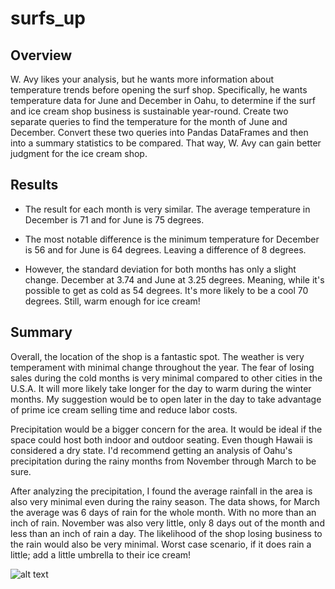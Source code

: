 # surfs_up

## Overview
  W. Avy likes your analysis, but he wants more information about temperature trends before opening the surf shop. Specifically, he wants temperature data for June and December in Oahu, to determine if the surf and ice cream shop business is sustainable year-round. 
  Create two separate queries to find the temperature for the month of June and December. Convert these two queries into Pandas DataFrames and then into a summary statistics to be compared. That way, W. Avy can gain better judgment for the ice cream shop.
  
## Results

* The result for each month is very similar. The average temperature in December is 71 and for June is 75 degrees.

* The most notable difference is the minimum temperature for December is 56 and for June is 64 degrees. Leaving a difference of 8 degrees. 

* However, the standard deviation for both months has only a slight change. December at 3.74 and June at 3.25 degrees. Meaning, while it's possible to get as cold as 54 degrees. It's more likely to be a cool 70 degrees. Still, warm enough for ice cream!

## Summary
Overall, the location of the shop is a fantastic spot. The weather is very temperament with minimal change throughout the year. The fear of losing sales during the cold months is very minimal compared to other cities in the U.S.A. It will more likely take longer for the day to warm during the winter months. My suggestion would be to open later in the day to take advantage of prime ice cream selling time and reduce labor costs. 

Precipitation would be a bigger concern for the area. It would be ideal if the space could host both indoor and outdoor seating. Even though Hawaii is considered a dry state. I'd recommend getting an analysis of Oahu's precipitation during the rainy months from November through March to be sure. 

After analyzing the precipitation, I found the average rainfall in the area is also very minimal even during the rainy season. The data shows, for March the average was 6 days of rain for the whole month. With no more than an inch of rain. November was also very little, only 8 days out of the month and less than an inch of rain a day. The likelihood of the shop losing business to the rain would also be very minimal. Worst case scenario, if it does rain a little; add a little umbrella to their ice cream!

![alt text](https://thumbs.dreamstime.com/b/sprinkle-covered-vanilla-ice-cream-cone-umbrella-towel-pool-189255797.jpg) 
